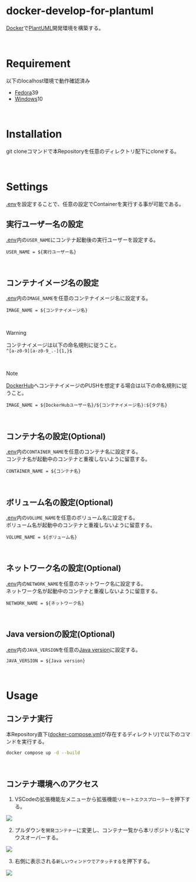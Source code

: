 # docker-develop-for-plantuml
[Docker](https://www.docker.com/)で[PlantUML](https://plantuml.com/ja/)開発環境を構築する。

<br>

# Requirement
以下のlocalhost環境で動作確認済み<br>
- [Fedora](https://fedoraproject.org/ja/)39
- [Windows](https://www.microsoft.com/ja-jp/windows/)10

<br>

# Installation
git cloneコマンドで本Repositoryを任意のディレクトリ配下にcloneする。

<br>

# Settings
[.env](./.env)を設定することで、任意の設定でContainerを実行する事が可能である。

## 実行ユーザー名の設定
[.env](./.env)内の`USER_NAME`にコンテナ起動後の実行ユーザーを設定する。

```
USER_NAME = ${実行ユーザー名}
```

<br>

## コンテナイメージ名の設定
[.env](./.env)内の`IMAGE_NAME`を任意のコンテナイメージ名に設定する。

```
IMAGE_NAME = ${コンテナイメージ名}
```

<br>

> [!WARNING]
> コンテナイメージは以下の命名規則に従うこと。<br>
> `^[a-z0-9][a-z0-9_.-]{1,}$`

<br>

> [!NOTE]
> [DockerHub](https://hub.docker.com/)へコンテナイメージのPUSHを想定する場合は以下の命名規則に従うこと。
> ```
> IMAGE_NAME = ${DockerHubユーザー名}/${コンテナイメージ名}:${タグ名}
> ```

<br>

## コンテナ名の設定(Optional)
[.env](./.env)内の`CONTAINER_NAME`を任意のコンテナ名に設定する。
<br>
コンテナ名が起動中のコンテナと重複しないように留意する。

```
CONTAINER_NAME = ${コンテナ名}
```

<br>

## ボリューム名の設定(Optional)
[.env](./.env)内の`VOLUME_NAME`を任意のボリューム名に設定する。
<br>
ボリューム名が起動中のコンテナと重複しないように留意する。

```
VOLUME_NAME = ${ボリューム名}
```

<br>

## ネットワーク名の設定(Optional)
[.env](./.env)内の`NETWORK_NAME`を任意のネットワーク名に設定する。
<br>
ネットワーク名が起動中のコンテナと重複しないように留意する。

```
NETWORK_NAME = ${ネットワーク名}
```

<br>

## Java versionの設定(Optional)
[.env](./.env)内の`JAVA_VERSION`を任意の[Java version](https://openjdk.org/projects/jdk-updates/)に設定する。

```
JAVA_VERSION = ${Java version}
```

<br>

# Usage

## コンテナ実行
本Repository直下([docker-compose.yml](./docker-compose.yml)が存在するディレクトリ)で以下のコマンドを実行する。

```bash
docker compose up -d --build
```

<br>

## コンテナ環境へのアクセス
1. VSCodeの拡張機能左メニューから拡張機能`リモートエクスプローラー`を押下する。

<img src='images/RemoteDevelopment_RemoteExplorer.png'>

<br>

2. プルダウンを`開発コンテナー`に変更し、コンテナ一覧から本リポジトリ名にマウスオーバーする。

<img src='images/RemoteDevelopment_DevContainer.png'>

<br>

3. 右側に表示される`新しいウィンドウでアタッチする`を押下する。

<img src='images/RemoteDevelopment_AttachNewWindow.png'>

<br>
